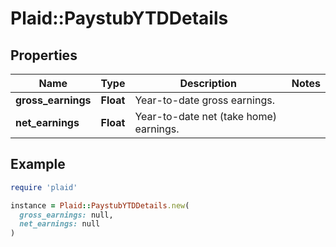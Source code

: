 # Plaid::PaystubYTDDetails

## Properties

| Name | Type | Description | Notes |
| ---- | ---- | ----------- | ----- |
| **gross_earnings** | **Float** | Year-to-date gross earnings. |  |
| **net_earnings** | **Float** | Year-to-date net (take home) earnings. |  |

## Example

```ruby
require 'plaid'

instance = Plaid::PaystubYTDDetails.new(
  gross_earnings: null,
  net_earnings: null
)
```

